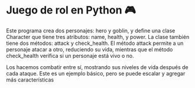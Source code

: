# Juego de rol en Python 🎮



Este programa crea dos personajes: hero y goblin, y define una clase Character que tiene tres atributos: name, health, y power. La clase también tiene dos métodos: attack y check_health. El método attack permite a un personaje atacar a otro, reduciendo su vida, mientras que el método check_health verifica si un personaje está vivo o no.

Los hacemos combatir entre sí, mostrando sus niveles de vida después de cada ataque. Este es un ejemplo básico, pero se puede escalar y agregar más características
